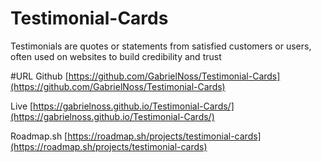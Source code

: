 # Testimonial-Cards
Testimonials are quotes or statements from satisfied customers or users, often used on websites to build credibility and trust

#URL
Github
[https://github.com/GabrielNoss/Testimonial-Cards](https://github.com/GabrielNoss/Testimonial-Cards)

Live 
[https://gabrielnoss.github.io/Testimonial-Cards/](https://gabrielnoss.github.io/Testimonial-Cards/)

Roadmap.sh
[https://roadmap.sh/projects/testimonial-cards](https://roadmap.sh/projects/testimonial-cards)

